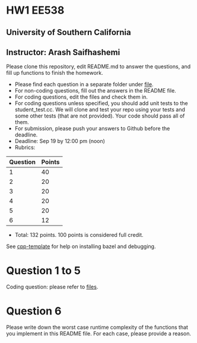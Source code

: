 
# HW1 EE538
## University of Southern California
## Instructor: Arash Saifhashemi

Please clone this repository, edit README.md to answer the questions, and fill up functions to finish the homework.

- Please find each question in a separate folder under [file](/file).
- For non-coding questions, fill out the answers in the README file.
- For coding questions, edit the files and check them in.
- For coding questions unless specified, you should add unit tests to the student_test.cc.
  We will clone and test your repo using your tests and some other tests (that are not provided). Your code should pass all of them.
- For submission, please push your answers to Github before the deadline.
- Deadline: Sep 19 by 12:00 pm (noon)
- Rubrics:
  
| Question | Points |
| -------- | ------ |
| 1        | 40     |
| 2        | 20     |
| 3        | 20     |
| 4        | 20     |
| 5        | 20     |
| 6        | 12     |

- Total: 132 points. 100 points is considered full credit.


See [cpp-template](https://github.com/ourarash/cpp-template) for help on installing bazel and debugging.

# Question 1 to 5
Coding question: please refer to [files](/files).

# Question 6
Please write down the worst case runtime complexity of the functions that you implement in this README file. 
For each case, please provide a reason.

